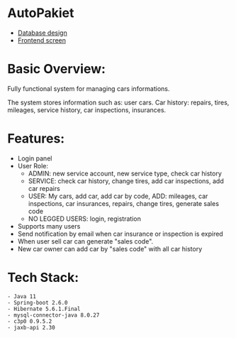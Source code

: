 # AutoPakiet
- <a href="link">Database design</a>
- <a href="link">Frontend screen</a>
# 
# Basic Overview:

Fully functional system for managing cars informations.

The system stores information such as: user cars.
Car history: repairs, tires, mileages, service history, car inspections, insurances.

# Features:
- Login panel
- User Role:
    - ADMIN: new service account, new service type, check car history
    - SERVICE: check car history, change tires, add car inspections, add car repairs
    - USER: My cars, add car, add car by code, ADD: mileages, car inspections, car insurances, repairs, change tires, generate sales code
    - NO LEGGED USERS: login, registration
- Supports many users
- Send notification by email when car insurance or inspection is expired 
- When user sell car can generate "sales code". 
- New car owner can add car by "sales code" with all car history

# Tech Stack:
	- Java 11
	- Spring-boot 2.6.0
	- Hibernate 5.6.1.Final
	- mysql-connector-java 8.0.27
	- c3p0 0.9.5.2
 	- jaxb-api 2.30